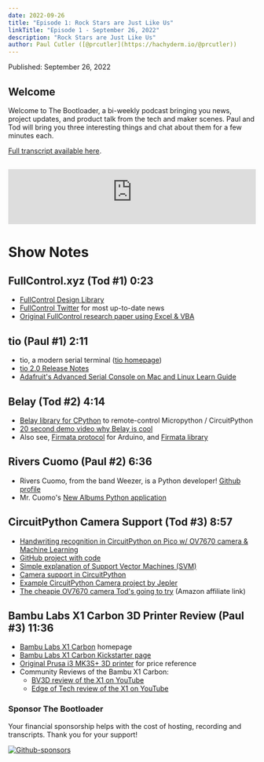 ```yaml
---
date: 2022-09-26
title: "Episode 1: Rock Stars are Just Like Us"
linkTitle: "Episode 1 - September 26, 2022"
description: "Rock Stars are Just Like Us"
author: Paul Cutler ([@prcutler](https://hachyderm.io/@prcutler))
---
```


Published: September 26, 2022

## Welcome
Welcome to The Bootloader, a bi-weekly podcast bringing you news, project updates, and product talk
from the tech and maker scenes.  Paul and Tod will bring you three interesting things and chat about them for a few minutes each.

[Full transcript available here](https://thebootloader.net/blog/2022/09/26/episode-1-transcript/).

<h2>
<iframe width="100%" height="112" frameborder="0" scrolling="no" style="width: 100%; height: 112px;  overflow: hidden;" src="https://www.circuitpythonshow.com/@thebootloader/episodes/rock-stars-are-just-like-us-ssubf/embed/dark"></iframe>
</h2>


# Show Notes

## FullControl.xyz (Tod #1) 0:23

* [FullControl Design Library](https://fullcontrol.xyz)
* [FullControl Twitter](https://twitter.com/FullControlXYZ) for most up-to-date news
* [Original FullControl research paper using Excel & VBA](http://fullcontrolgcode.com/)

## tio (Paul #1) 2:11
* tio, a modern serial terminal ([tio homepage](https://github.com/tio/tio))
* [tio 2.0 Release Notes](https://github.com/tio/tio/releases/tag/v2.0)
* [Adafruit's Advanced Serial Console on Mac and Linux Learn Guide](https://learn.adafruit.com/welcome-to-circuitpython/advanced-serial-console-on-mac-and-linux)

## Belay (Tod #2) 4:14
* [Belay library for CPython](https://github.com/BrianPugh/belay) to remote-control Micropython / CircuitPython
* [20 second demo video why Belay is cool](https://www.youtube.com/watch?v=wq3cyjSE8ek)
* Also see, [Firmata protocol](https://github.com/firmata/protocol) for Arduino,
   and [Firmata library](https://docs.arduino.cc/hacking/software/FirmataLibrary)

## Rivers Cuomo (Paul #2) 6:36
* Rivers Cuomo, from the band Weezer, is a Python developer! [Github profile](https://github.com/riverscuomo/)
* Mr. Cuomo's [New Albums Python application](https://github.com/riverscuomo/new-albums)

## CircuitPython Camera Support (Tod #3) 8:57
* [Handwriting recognition in CircuitPython on Pico w/ OV7670 camera & Machine Learning](https://ashishware.com/2022/09/03/pipico_digit_classification/)
* [GitHub project with code](https://github.com/code2k13/rpipico_digit_classification)
* [Simple explanation of Support Vector Machines (SVM)](https://www.kdnuggets.com/2016/07/support-vector-machines-simple-explanation.html)
* [Camera support in CircuitPython](https://docs.circuitpython.org/en/latest/shared-bindings/camera/index.html)
* [Example CircuitPython Camera project by Jepler](https://learn.adafruit.com/capturing-camera-images-with-circuitpython)
* [The cheapie OV7670 camera Tod's going to try](https://amzn.to/3BVjnDr) (Amazon affiliate link)

## Bambu Labs X1 Carbon 3D Printer Review (Paul #3) 11:36
* [Bambu Labs X1 Carbon](https://us.store.bambulab.com/products/x1-carbon-3d-printer?variant=40475104641160) homepage
* [Bambu Labs X1 Carbon Kickstarter page](https://www.kickstarter.com/projects/bambulab/bambu-lab-x1-corexy-color-3d-printer-with-lidar-and-ai?ref=checkout_rewards_page)
* [Original Prusa i3 MK3S+ 3D printer](https://www.prusa3d.com/product/original-prusa-i3-mk3s-3d-printer-6/) for price reference
* Community Reviews of the Bambu X1 Carbon:
  * [BV3D review of the X1 on YouTube](https://www.youtube.com/watch?v=iuVwHXg1vVQ)
  * [Edge of Tech review of the X1 on YouTube](https://www.youtube.com/watch?v=yvFznQa9miI)

### Sponsor The Bootloader

Your financial sponsorship helps with the cost of hosting, recording and transcripts.  Thank you for your support!

[![Github-sponsors](https://img.shields.io/badge/sponsor-30363D?style=for-the-badge&logo=GitHub-Sponsors&logoColor=#EA4AAA)](https://github.com/sponsors/prcutler)
